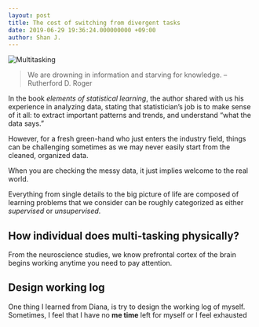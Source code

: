 ```yaml
---
layout: post
title: The cost of switching from divergent tasks  
date: 2019-06-29 19:36:24.000000000 +09:00
author: Shan J.
---
```

![Multitasking](/img/post_multi.jpg)

> We are drowning in information and starving for knowledge.
                                        –Rutherford D. Roger

In the book *elements of statistical learning*, the author shared with us his experience in analyzing data, stating that statistician’s job is to make sense of it all: to extract important patterns and trends, and understand “what the data says.”

However, for a fresh green-hand who just enters the industry field, things can be challenging sometimes as we may never easily start from the cleaned, organized data.

When you are checking the messy data, it just implies welcome to the real world.

Everything from single details to the big picture of life are composed of learning problems that we consider can be roughly categorized as either *supervised* or *unsupervised*.

## How individual does multi-tasking physically?

From the neuroscience studies, we know prefrontal cortex of the brain begins working anytime you need to pay attention.


## Design working log

One thing I learned from Diana, is try to design the working log of myself. Sometimes, I feel that I have no **me time** left for myself or I feel exhausted
